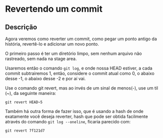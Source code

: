 # Revertendo um commit

## Descrição

Agora veremos como reverter um commit, como pegar um ponto antigo da história, revertê-lo e adicionar um novo ponto.

O primeiro passo é ter um diretório limpo, sem nenhum arquivo não rastreado, sem nada na stage area.

Usaremos então o comando `git log`, e onde nossa HEAD estiver, a cada commit subtrairemos 1, então, considere o commit atual como 0, o abaixo desse -1, o abaixo desse -2 e por aí vai.

Use o comando git revert, mas ao invés de um sinal de menos(-), use um til (~), da seguinte maneira:

`git revert HEAD~5`

Também há outra forma de fazer isso, que é usando a hash de onde exatamente você deseja reverter, hash que pode ser obtida facilmente através do comando `git log --oneline`, ficaria parecido com:

`git revert 7f121d7`
